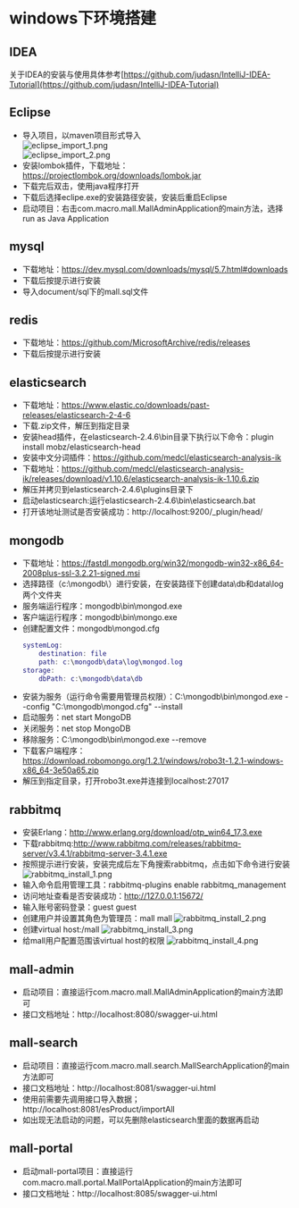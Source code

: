 # windows下环境搭建

## IDEA

关于IDEA的安装与使用具体参考[https://github.com/judasn/IntelliJ-IDEA-Tutorial](https://github.com/judasn/IntelliJ-IDEA-Tutorial)

## Eclipse

- 导入项目，以maven项目形式导入  
    ![eclipse_import_1.png](https://github.com/macrozheng/mall/blob/master/document/resource/eclipse_import_1.png)  
    ![eclipse_import_2.png](https://github.com/macrozheng/mall/blob/master/document/resource/eclipse_import_2.png)
- 安装lombok插件，下载地址：https://projectlombok.org/downloads/lombok.jar  
- 下载完后双击，使用java程序打开
- 下载后选择eclipe.exe的安装路径安装，安装后重启Eclipse
- 启动项目：右击com.macro.mall.MallAdminApplication的main方法，选择run as Java Application

## mysql

- 下载地址：https://dev.mysql.com/downloads/mysql/5.7.html#downloads
- 下载后按提示进行安装
- 导入document/sql下的mall.sql文件

## redis

- 下载地址：https://github.com/MicrosoftArchive/redis/releases
- 下载后按提示进行安装

## elasticsearch

- 下载地址：https://www.elastic.co/downloads/past-releases/elasticsearch-2-4-6
- 下载.zip文件，解压到指定目录
- 安装head插件，在elasticsearch-2.4.6\bin目录下执行以下命令：plugin install mobz/elasticsearch-head
- 安装中文分词插件：https://github.com/medcl/elasticsearch-analysis-ik
- 下载地址：https://github.com/medcl/elasticsearch-analysis-ik/releases/download/v1.10.6/elasticsearch-analysis-ik-1.10.6.zip
- 解压并拷贝到elasticsearch-2.4.6\plugins目录下
- 启动elasticsearch:运行elasticsearch-2.4.6\bin\elasticsearch.bat
- 打开该地址测试是否安装成功：http://localhost:9200/_plugin/head/

## mongodb

- 下载地址：https://fastdl.mongodb.org/win32/mongodb-win32-x86_64-2008plus-ssl-3.2.21-signed.msi
- 选择路径（c:\mongodb\）进行安装，在安装路径下创建data\db和data\log两个文件夹
- 服务端运行程序：mongodb\bin\mongod.exe
- 客户端运行程序：mongodb\bin\mongo.exe
- 创建配置文件：mongodb\mongod.cfg
    ``` lua
    systemLog:
        destination: file
        path: c:\mongodb\data\log\mongod.log
    storage:
        dbPath: c:\mongodb\data\db
    ```
- 安装为服务（运行命令需要用管理员权限）：C:\mongodb\bin\mongod.exe --config "C:\mongodb\mongod.cfg" --install
- 启动服务：net start MongoDB
- 关闭服务：net stop MongoDB
- 移除服务：C:\mongodb\bin\mongod.exe --remove
- 下载客户端程序：https://download.robomongo.org/1.2.1/windows/robo3t-1.2.1-windows-x86_64-3e50a65.zip
- 解压到指定目录，打开robo3t.exe并连接到localhost:27017

## rabbitmq

- 安装Erlang：http://www.erlang.org/download/otp_win64_17.3.exe
- 下载rabbitmq:http://www.rabbitmq.com/releases/rabbitmq-server/v3.4.1/rabbitmq-server-3.4.1.exe
- 按照提示进行安装，安装完成后左下角搜索rabbitmq，点击如下命令进行安装  
    ![rabbitmq_install_1.png](https://github.com/macrozheng/mall/blob/master/document/resource/rabbitmq_install_1.png)
- 输入命令启用管理工具：rabbitmq-plugins enable rabbitmq_management
- 访问地址查看是否安装成功：http://127.0.0.1:15672/
- 输入账号密码登录：guest guest
- 创建用户并设置其角色为管理员：mall mall
    ![rabbitmq_install_2.png](https://github.com/macrozheng/mall/blob/master/document/resource/rabbitmq_install_2.png)
- 创建virtual host:/mall
    ![rabbitmq_install_3.png](https://github.com/macrozheng/mall/blob/master/document/resource/rabbitmq_install_3.png)
- 给mall用户配置范围该virtual host的权限
    ![rabbitmq_install_4.png](https://github.com/macrozheng/mall/blob/master/document/resource/rabbitmq_install_4.png)

## mall-admin

- 启动项目：直接运行com.macro.mall.MallAdminApplication的main方法即可
- 接口文档地址：http://localhost:8080/swagger-ui.html

## mall-search

- 启动项目：直接运行com.macro.mall.search.MallSearchApplication的main方法即可
- 接口文档地址：http://localhost:8081/swagger-ui.html
- 使用前需要先调用接口导入数据；http://localhost:8081/esProduct/importAll
- 如出现无法启动的问题，可以先删除elasticsearch里面的数据再启动

## mall-portal

- 启动mall-portal项目：直接运行com.macro.mall.portal.MallPortalApplication的main方法即可
- 接口文档地址：http://localhost:8085/swagger-ui.html
